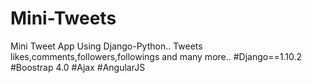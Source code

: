 # Mini-Tweets
Mini Tweet App Using Django-Python.. Tweets likes,comments,followers,followings and many more..
#Django==1.10.2
#Boostrap 4.0
#Ajax
#AngularJS
